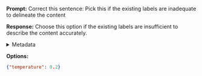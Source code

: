 **Prompt:**
Correct this sentence: Pick this if the existing labels are inadequate to delineate the content

**Response:**
Choose this option if the existing labels are insufficient to describe the content accurately.

<details><summary>Metadata</summary>

- Duration: 941 ms
- Datetime: 2024-01-05T07:28:29.918637
- Model: gpt-4-1106-preview

</details>

**Options:**
```json
{"temperature": 0.2}
```

